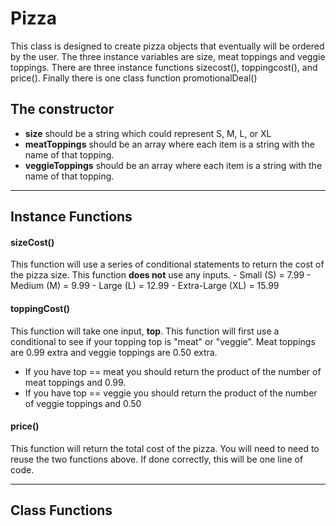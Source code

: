 # Pizza

This class is designed to create pizza objects that eventually will be ordered by the user. The three instance variables are size, meat toppings and veggie toppings. There are three instance functions sizecost(), toppingcost(), and price(). Finally there is one class function promotionalDeal()

## The constructor
  -  **size** should be a string which could represent S, M, L, or XL
  -  **meatToppings** should be an array where each item is a string with the name of that topping.
  -  **veggieToppings** should be an array where each item is a string with the name of that topping.

- - -

## Instance Functions

#### sizeCost()
This function will use a series of conditional statements to return the cost of the pizza size. This function **does not** use any inputs.
    -  Small (S)  = 7.99
    -  Medium (M) = 9.99
    -  Large (L) = 12.99
    -  Extra-Large (XL) = 15.99

#### toppingCost()
This function will take one input, **top**. This function will first use a conditional to see if your topping top is "meat" or "veggie". Meat toppings are 0.99 extra and veggie toppings are 0.50 extra.

  - If you have top == meat you should return the product of the number of meat toppings and 0.99.
  - If you have top == veggie you should return the product of the number of veggie toppings and 0.50

#### price()
This function will return the total cost of the pizza. You will need to need to reuse the two functions above. If done correctly, this will be one line of code.

- - -

## Class Functions

